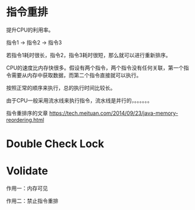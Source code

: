 # 指令重排
提升CPU的利用率。

指令1 -> 指令2 -> 指令3

若指令1耗时很长，指令2，指令3耗时很短，那么就可以进行重新排序。


CPU的速度比内存快很多。假设有两个指令，两个指令没有任何关联，第一个指令需要从内存中获取数据，而第二个指令直接就可以执行。

按照正常的顺序来执行，总的执行时间比较长。

由于CPU一般采用流水线来执行指令，流水线是并行的，。。。。。。


指令重排序的文章 https://tech.meituan.com/2014/09/23/java-memory-reordering.html

# Double Check Lock

# Volidate
作用一：内存可见

作用二：禁止指令重排
